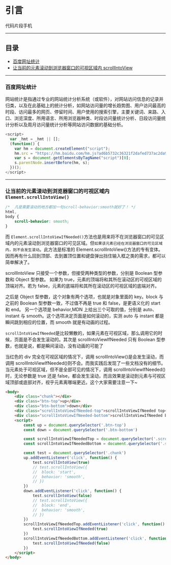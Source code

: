 # 引言

代码片段手机

---

## 目录

-   [百度网址统计](#section_baidu)
-   [让当前的元素滚动到浏览器窗口的可视区域内 scrollIntoView](#section_scrollIntoView)

---

### <a name="section_baidu"></a>

### 百度网址统计

网站统计是指通过专业的网站统计分析系统（或软件），对网站访问信息的记录并归类，以及在此基础上的统计分析，如网站访问量的增长趋势图、用户访问最高的时段、访问最多的网页、停留时间、用户使用的搜索引擎，主要关键词、来路、入口、浏览深度、所用语言、所用浏览器种类、时段访问量统计分析、日段访问量统计分析以及周月访问量统计分析等网站访问数据的基础分析。

```js
<script>
  var _hmt = _hmt || [];
  (function() {
    var hm = document.createElement("script");
    hm.src = "https://hm.baidu.com/hm.js?ad6b5732c36321f2dafed737ac2da92f";
    var s = document.getElementsByTagName("script")[0];
    s.parentNode.insertBefore(hm, s);
  })();
</script>
```

---

### <a name="section_baidu"></a>

### 让当前的元素滚动到浏览器窗口的可视区域内 `Element.scrollIntoView()`

```css
/*  凡是需要滚动的地方都加一句scroll-behavior:smooth就好了！ */
html,
body {
	scroll-behavior: smooth;
}
```

而 `Element.scrollIntoViewIfNeeded()`方法也是用来将不在浏览器窗口的可见区域内的元素滚动到浏览器窗口的可见区域。但`如果该元素已经在浏览器窗口的可见区域内，则不会发生滚动`。此方法是标准的 Element.scrollIntoView()方法的专有变体。
因而再有什么回到顶部、去到置顶位置和键盘弹出挡住输入框之类的需求，都可以简单解决了。

scrollIntoView 只接受一个参数，但接受两种类型的参数，分别是 Boolean 型参数和 Object 型参数。
如果为 true，元素的顶端将和其所在滚动区的可视区域的顶端对齐。若为 false，元素的底端将和其所在滚动区的可视区域的底端对齐。

之后是 Object 型参数，这个对象有两个选项，也就是对象里面的 key。block 与之前的 Boolean 型参数一致，不过值不再是 true 和 false，是更语义化的 start 和 end。
另一个选项是 behavior,MDN 上给出三个可取的值，分别是 auto、instant 与 smooth。这个选项决定页面是如何滚动的，实测 auto 与 instant 都是瞬间跳到相应的位置，而 smooth 就是有动画的过程。

`scrollIntoViewIfNeeded`是比较懒散的，如果元素在可视区域，那么调用它的时候，页面是不会发生滚动的。其次是 scrollIntoViewIfNeeded 只有 Boolean 型参数，也就是说，都是瞬间滚动，没有动画的可能了

当红色的 div 完全在可视区域的情况下，调用 scrollIntoView()是会发生滚动，而调用 scrollIntoViewIfNeeded()则不会。而我实践后发现了一些文档没有的细节。当元素处于可视区域，但不是全部可见的情况下，调用 scrollIntoViewIfNeeded()时，无论参数是 true 还是 false，都会发生滚动，而且效果是滚动到元素与可视区域顶部或底部对齐，视乎元素离哪端更近。这个大家需要注意一下~

```html
<body>
	<div class="chunk"></div>
	<div class="btn-top">up</div>
	<div class="btn-bottom">down</div>
	<div class="scrollIntoViewIfNeeded-top">scrollIntoViewIfNeeded top</div>
	<div class="scrollIntoViewIfNeeded-bottom">scrollIntoViewIfNeeded botom</div>
	<script>
		const up = document.querySelector('.btn-top')
		const down = document.querySelector('.btn-bottom')

		const scrollIntoViewIfNeededTop = document.querySelector('.scrollIntoViewIfNeeded-top')
		const scrollIntoViewIfNeededBottom = document.querySelector('.scrollIntoViewIfNeeded-bottom')

		const test = document.querySelector('.chunk')
		up.addEventListener('click', function() {
			test.scrollIntoView(true)
			// test.scrollIntoView({
			// 	block: 'start',
			// 	behavior: 'smooth',
			// })
		})
		down.addEventListener('click', function() {
			test.scrollIntoView(false)
			// test.scrollIntoView({
			// 	block: 'end',
			// 	behavior: 'smooth',
			// })
		})
		scrollIntoViewIfNeededTop.addEventListener('click', function() {
			test.scrollIntoViewIfNeeded(true)
		})
		scrollIntoViewIfNeededBottom.addEventListener('click', function() {
			test.scrollIntoViewIfNeeded(false)
		})
	</script>
</body>
```

